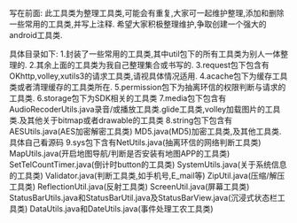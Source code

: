 写在前面:
  此工具类为整理工具类,可能会有重复,大家可一起维护整理,添加和删除一些常用的工具类,并写上注释.
  希望大家积极整理维护,争取创建一个强大的android工具类.
  
具体目录如下:
1.封装了一些常用的工具类,其中util包下的所有工具类为别人一体整理的.
2.其余上面的工具类为我自己整理集合或书写的.
3.request包下包含有OKhttp,volley,xutils3的请求工具类,请视具体情况适用.
4.acache包下为缓存工具类或者清理缓存的工具类所在.
5.permission包下为抽离环信的权限判断与请求的工具类.
6.storage包下为SDK相关的工具类
7.media包下包含有AudioRecoderUtils.java录音/或播放工具类.glide工具类,volley加载图片的工具类.及其他关于bitmap或者drawable的工具类
8.string包下包含有AESUtils.java(AES加密解密工具类) MD5.java(MD5)加密工具类,及其他工具类.具体自己看源码
9.sys包下含有NetUtils.java(抽离环信的网络判断工具类) MapUtils.java(开启地图导航/判断是否安装有地图APP的工具类) SetTelCountTimer.java(倒计时button的工具类)
SystemUtils.java(关于系统信息的工具类) Validator.java(判断工具类,如手机号,E_mail等) ZipUtil.java(压缩/解压工具类) ReflectionUtil.java(反射工具类)
ScreenUtil.java(屏幕工具类) StatusBarUtils.java和StatusBarUtil.java及StatusBarView.java(沉浸式状态栏工具类) DataUtils.java和DateUtils.java(事件处理工农工具类)
